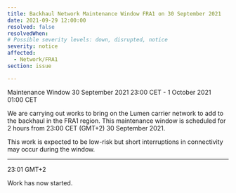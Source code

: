 ```yaml
---
title: Backhaul Network Maintenance Window FRA1 on 30 September 2021
date: 2021-09-29 12:00:00
resolved: false
resolvedWhen:
# Possible severity levels: down, disrupted, notice
severity: notice
affected:
  - Network/FRA1
section: issue

---
```

Maintenance Window 30 September 2021 23:00 CET - 1 October 2021 01:00 CET

We are carrying out works to bring on the Lumen carrier network to add to the backhaul in the FRA1 region. This maintenance window is scheduled for 2 hours from 23:00 CET (GMT+2) 30 September 2021.

This work is expected to be low-risk but short interruptions in connectivity may occur during the window.

---
23:01 GMT+2

Work has now started.

